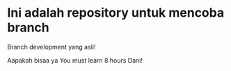 # Ini adalah repository untuk mencoba branch
Branch development yang asli!

Aapakah bisaa ya
You must learn 8 hours Dani!
